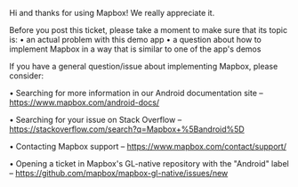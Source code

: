 Hi and thanks for using Mapbox! We really appreciate it.

Before you post this ticket, please take a moment to make sure that its topic is:
• an actual problem with this demo app
• a question about how to implement Mapbox in a way that is similar to one of the app's demos

If you have a general question/issue about implementing Mapbox, please consider:

• Searching for more information in our Android documentation site – https://www.mapbox.com/android-docs/

• Searching for your issue on Stack Overflow – https://stackoverflow.com/search?q=Mapbox+%5Bandroid%5D

• Contacting Mapbox support – https://www.mapbox.com/contact/support/

• Opening a ticket in Mapbox's GL-native repository with the "Android" label – https://github.com/mapbox/mapbox-gl-native/issues/new